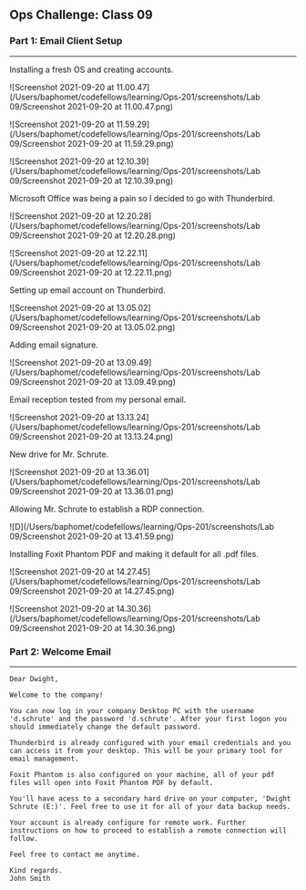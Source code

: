 ## Ops Challenge: Class 09

### Part 1: Email Client Setup

------

Installing a fresh OS and creating accounts.

![Screenshot 2021-09-20 at 11.00.47](/Users/baphomet/codefellows/learning/Ops-201/screenshots/Lab 09/Screenshot 2021-09-20 at 11.00.47.png)

![Screenshot 2021-09-20 at 11.59.29](/Users/baphomet/codefellows/learning/Ops-201/screenshots/Lab 09/Screenshot 2021-09-20 at 11.59.29.png)

![Screenshot 2021-09-20 at 12.10.39](/Users/baphomet/codefellows/learning/Ops-201/screenshots/Lab 09/Screenshot 2021-09-20 at 12.10.39.png)

Microsoft Office was being a pain so I decided to go with Thunderbird.

![Screenshot 2021-09-20 at 12.20.28](/Users/baphomet/codefellows/learning/Ops-201/screenshots/Lab 09/Screenshot 2021-09-20 at 12.20.28.png)

![Screenshot 2021-09-20 at 12.22.11](/Users/baphomet/codefellows/learning/Ops-201/screenshots/Lab 09/Screenshot 2021-09-20 at 12.22.11.png)

Setting up email account on Thunderbird.

![Screenshot 2021-09-20 at 13.05.02](/Users/baphomet/codefellows/learning/Ops-201/screenshots/Lab 09/Screenshot 2021-09-20 at 13.05.02.png)

Adding email signature.

![Screenshot 2021-09-20 at 13.09.49](/Users/baphomet/codefellows/learning/Ops-201/screenshots/Lab 09/Screenshot 2021-09-20 at 13.09.49.png)

Email reception tested from my personal email.

![Screenshot 2021-09-20 at 13.13.24](/Users/baphomet/codefellows/learning/Ops-201/screenshots/Lab 09/Screenshot 2021-09-20 at 13.13.24.png)

New drive for Mr. Schrute.

![Screenshot 2021-09-20 at 13.36.01](/Users/baphomet/codefellows/learning/Ops-201/screenshots/Lab 09/Screenshot 2021-09-20 at 13.36.01.png)

Allowing Mr. Schrute to establish a RDP connection.

![D](/Users/baphomet/codefellows/learning/Ops-201/screenshots/Lab 09/Screenshot 2021-09-20 at 13.41.59.png)

Installing Foxit Phantom PDF and making it default for all .pdf files.

![Screenshot 2021-09-20 at 14.27.45](/Users/baphomet/codefellows/learning/Ops-201/screenshots/Lab 09/Screenshot 2021-09-20 at 14.27.45.png)

![Screenshot 2021-09-20 at 14.30.36](/Users/baphomet/codefellows/learning/Ops-201/screenshots/Lab 09/Screenshot 2021-09-20 at 14.30.36.png)



### Part 2: Welcome Email

------

```
Dear Dwight,

Welcome to the company!

You can now log in your company Desktop PC with the username 'd.schrute' and the password 'd.schrute'. After your first logon you should immediately change the default password.

Thunderbird is already configured with your email credentials and you can access it from your desktop. This will be your primary tool for email management.

Foxit Phantom is also configured on your machine, all of your pdf files will open into Foxit Phantom PDF by default.

You'll have acess to a secondary hard drive on your computer, 'Dwight Schrute (E:)'. Feel free to use it for all of your data backup needs.

Your account is already configure for remote work. Further instructions on how to proceed to establish a remote connection will follow.

Feel free to contact me anytime. 

Kind regards.
John Smith
```